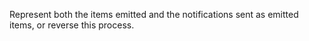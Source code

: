 Represent both the items emitted and the notifications sent as emitted items,
or reverse this process.
